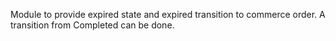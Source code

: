 Module to provide expired state and expired transition to commerce order. A transition from Completed can be done.
